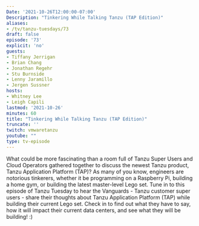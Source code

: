 ```yaml
---
Date: '2021-10-26T12:00:00-07:00'
Description: "Tinkering While Talking Tanzu (TAP Edition)"
aliases:
- /tv/tanzu-tuesdays/73
draft: false
episode: '73'
explicit: 'no'
guests:
- Tiffany Jerrigan
- Brian Chang
- Jonathan Regehr
- Stu Burnside
- Lenny Jaramillo
- Jergen Sussner
hosts:
- Whitney Lee
- Leigh Capili
lastmod: '2021-10-26'
minutes: 60
title: "Tinkering While Talking Tanzu (TAP Edition)"
truncate: ''
twitch: vmwaretanzu
youtube: ""
type: tv-episode
---
```


What could be more fascinating than a room full of Tanzu Super Users and Cloud Operators gathered together to discuss the newest Tanzu product, Tanzu Application Platform (TAP)?  As many of you know, engineers are notorious tinkerers, whether it be programming on a Raspberry Pi, building a home gym, or building the latest master-level Lego set. Tune in to this episode of Tanzu Tuesday to hear the Vanguards - Tanzu customer super users - share their thoughts about Tanzu Application Platform (TAP) while building their current Lego set. Check in to find out what they have to say, how it will impact their current data centers, and see what they will be building! :) 